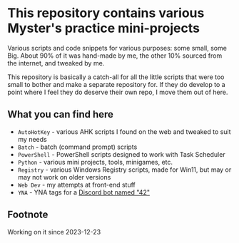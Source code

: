 # This repository contains various Myster's practice mini-projects
Various scripts and code snippets for various purposes: some small, some Big.
About 90% of it was hand-made by me, the other 10% sourced from the internet, and tweaked by me.

This repository is basically a catch-all for all the little scripts that were too small to bother and make a separate repository for.
If they do develop to a point where I feel they do deserve their own repo, I move them out of here.

## What you can find here
- `AutoHotKey` - various AHK scripts I found on the web and tweaked to suit my needs
- `Batch` - batch (command prompt) scripts
- `PowerShell` - PowerShell scripts designed to work with Task Scheduler
- `Python` - various mini projects, tools, minigames, etc.
- `Registry` - various Windows Registry scripts, made for Win11, but may or may not work on older versions
- `Web Dev` - my attempts at front-end stuff
- `YNA` - YNA tags for a [Discord bot named "42"](https://42.rockett.space/)


## Footnote
Working on it since 2023-12-23
